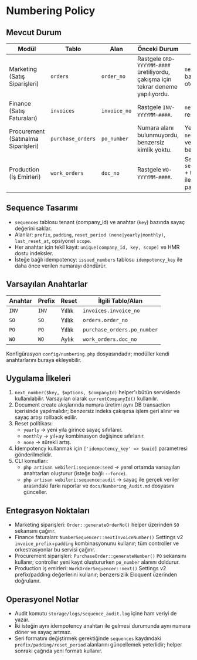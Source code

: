 # Numbering Policy

## Mevcut Durum

| Modül | Tablo | Alan | Önceki Durum | Yeni Durum |
| --- | --- | --- | --- | --- |
| Marketing (Satış Siparişleri) | `orders` | `order_no` | Rastgele `ORD-YYYYMM-####` üretiliyordu, çakışma için tekrar deneme yapılıyordu. | `next_number('SO')` ile tenant bazlı sıra, yıllık reset ve otomatik benzersiz indeks. |
| Finance (Satış Faturaları) | `invoices` | `invoice_no` | Rastgele `INV-YYYYMM-####`. | `next_number('INV')` yıllık reset, idempotent üretim. |
| Procurement (Satınalma Siparişleri) | `purchase_orders` | `po_number` | Numara alanı bulunmuyordu, benzersiz kimlik yoktu. | Yeni `po_number` kolonu, `next_number('PO')` ile üretim ve `company_id+po_number` benzersizliği. |
| Production (İş Emirleri) | `work_orders` | `doc_no` | Rastgele `WO-YYYYMM-####`. | Settings v2 `sequencing.work_order_prefix` + `WorkOrderSequencer::next()` ile tenant bazlı sıra (3-8 padding). |

## Sequence Tasarımı

* `sequences` tablosu tenant (company_id) ve anahtar (`key`) bazında sayaç değerini saklar.
* Alanlar: `prefix`, `padding`, `reset_period (none|yearly|monthly)`, `last_reset_at`, opsiyonel `scope`.
* Her anahtar için tekil kayıt: `unique(company_id, key, scope)` ve HMR dostu indeksler.
* İsteğe bağlı idempotency: `issued_numbers` tablosu `idempotency_key` ile daha önce verilen numarayı döndürür.

## Varsayılan Anahtarlar

| Anahtar | Prefix | Reset | İlgili Tablo/Alan |
| --- | --- | --- | --- |
| `INV` | `INV` | Yıllık | `invoices.invoice_no` |
| `SO` | `SO` | Yıllık | `orders.order_no` |
| `PO` | `PO` | Yıllık | `purchase_orders.po_number` |
| `WO` | `WO` | Aylık | `work_orders.doc_no` |

Konfigürasyon `config/numbering.php` dosyasındadır; modüller kendi anahtarlarını buraya ekleyebilir.

## Uygulama İlkeleri

1. `next_number($key, $options, $companyId)` helper'ı bütün servislerde kullanılabilir. Varsayılan olarak `currentCompanyId()` kullanılır.
2. Document create akışlarında numara üretimi aynı DB transaction içerisinde yapılmalıdır; benzersiz indeks çakışırsa işlem geri alınır ve sayaç artışı rollback edilir.
3. Reset politikası:
   * `yearly` → yeni yıla girince sayaç sıfırlanır.
   * `monthly` → yıl+ay kombinasyon değişince sıfırlanır.
   * `none` → sürekli artış.
4. İdempotency kullanmak için `['idempotency_key' => $uuid]` parametresi gönderilmelidir.
5. CLI komutları:
   * `php artisan webileri:sequence:seed` → yerel ortamda varsayılan anahtarları oluşturur (isteğe bağlı `--force`).
   * `php artisan webileri:sequence:audit` → sayaç ile gerçek veriler arasındaki farkı raporlar ve `docs/Numbering_Audit.md` dosyasını günceller.

## Entegrasyon Noktaları

* Marketing siparişleri: `Order::generateOrderNo()` helper üzerinden `SO` sekansını çağırır.
* Finance faturaları: `NumberSequencer::nextInvoiceNumber()` Settings v2 `invoice_prefix`+`padding` kombinasyonunu kullanır; tüm controller ve orkestrasyonlar bu servisi çağırır.
* Procurement siparişleri: `PurchaseOrder::generateNumber()` `PO` sekansını kullanır; controller yeni kayıt oluştururken `po_number` alanını doldurur.
* Production iş emirleri: `WorkOrderSequencer::next()` Settings v2 prefix/padding değerlerini kullanır; benzersizlik Eloquent üzerinden doğrulanır.

## Operasyonel Notlar

* Audit komutu `storage/logs/sequence_audit.log` içine ham veriyi de yazar.
* İki isteğin aynı idempotency anahtarı ile gelmesi durumunda aynı numara döner ve sayaç artmaz.
* Seri formatını değiştirmek gerektiğinde `sequences` kaydındaki `prefix/padding/reset_period` alanlarını güncellemek yeterlidir; helper sonraki çağrıda yeni formatı kullanır.

